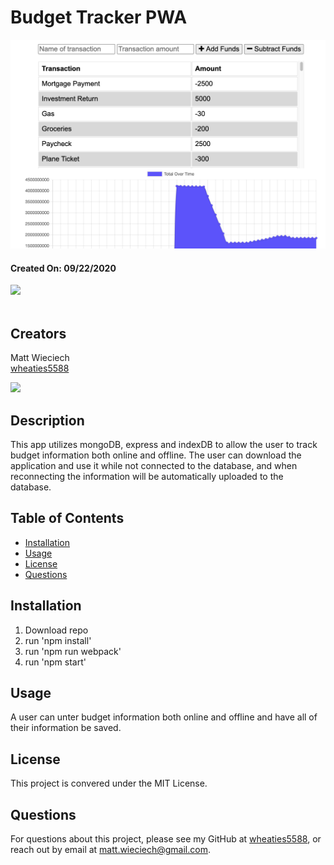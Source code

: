 # Budget Tracker PWA

​![Product Logo](./images/budget-ss.png)
#### Created On: 09/22/2020  

![](https://img.shields.io/badge/license-MIT%20License-blue?style=flat-square)  
​
## Creators
Matt Wieciech  
[wheaties5588](https://github.com/wheaties5588)

![](https://img.shields.io/badge/license-MIT%20License-blue?style=flat-square)
## Description
This app utilizes mongoDB, express and indexDB to allow the user to track budget information both online and offline. The user can download the application and use it while not connected to the database, and when reconnecting the information will be automatically uploaded to the database.
## Table of Contents
* [Installation](#installation)
* [Usage](#usage)
* [License](#license)
* [Questions](#questions)

## Installation
1. Download repo
2. run 'npm install'
3. run 'npm run webpack'
4. run 'npm start'

## Usage
A user can unter budget information both online and offline and have all of their information be saved.

## License
This project is convered under the MIT License.

## Questions
For questions about this project, please see my GitHub at [wheaties5588](https://github.com/wheaties5588), or reach out by email at matt.wieciech@gmail.com.